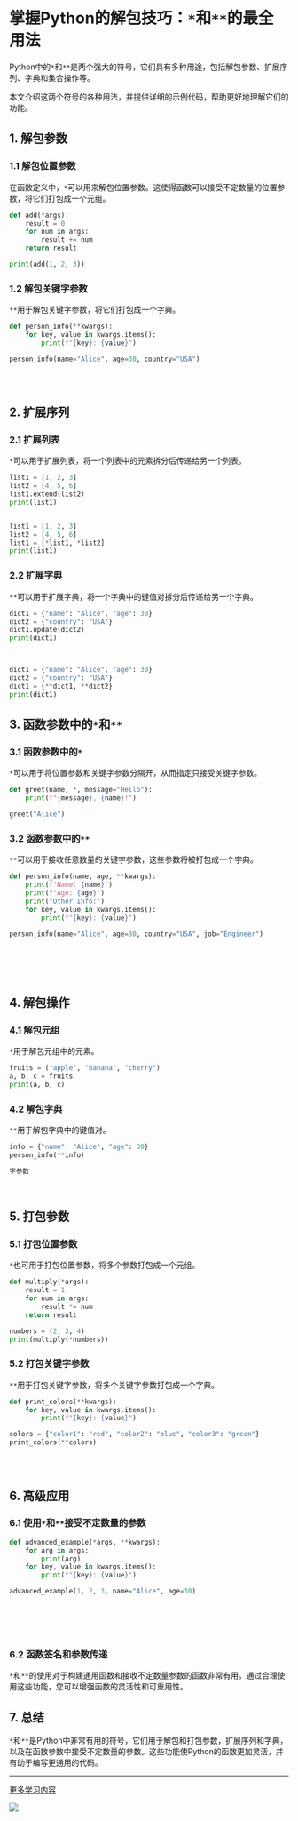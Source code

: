 # 掌握Python的解包技巧：`*`和`**`的最全用法

Python中的`*`和`**`是两个强大的符号，它们具有多种用途，包括解包参数、扩展序列、字典和集合操作等。

本文介绍这两个符号的各种用法，并提供详细的示例代码，帮助更好地理解它们的功能。

1\. 解包参数
--------

### 1.1 解包位置参数

在函数定义中，`*`可以用来解包位置参数。这使得函数可以接受不定数量的位置参数，将它们打包成一个元组。

```python
def add(*args):
    result = 0
    for num in args:
        result += num
    return result

print(add(1, 2, 3))  

```

### 1.2 解包关键字参数

`**`用于解包关键字参数，将它们打包成一个字典。

```python
def person_info(**kwargs):
    for key, value in kwargs.items():
        print(f"{key}: {value}")

person_info(name="Alice", age=30, country="USA")





```

2\. 扩展序列
--------

### 2.1 扩展列表

`*`可以用于扩展列表，将一个列表中的元素拆分后传递给另一个列表。

```python
list1 = [1, 2, 3]
list2 = [4, 5, 6]
list1.extend(list2)
print(list1)  


list1 = [1, 2, 3]
list2 = [4, 5, 6]
list1 = [*list1, *list2]
print(list1)  

```

### 2.2 扩展字典

`**`可以用于扩展字典，将一个字典中的键值对拆分后传递给另一个字典。

```python
dict1 = {"name": "Alice", "age": 30}
dict2 = {"country": "USA"}
dict1.update(dict2)
print(dict1)



dict1 = {"name": "Alice", "age": 30}
dict2 = {"country": "USA"}
dict1 = {**dict1, **dict2}
print(dict1)


```

3\. 函数参数中的`*`和`**`
------------------

### 3.1 函数参数中的`*`

`*`可以用于将位置参数和关键字参数分隔开，从而指定只接受关键字参数。

```python
def greet(name, *, message="Hello"):
    print(f"{message}, {name}!")

greet("Alice")  

```

### 3.2 函数参数中的`**`

`**`可以用于接收任意数量的关键字参数，这些参数将被打包成一个字典。

```python
def person_info(name, age, **kwargs):
    print(f"Name: {name}")
    print(f"Age: {age}")
    print("Other Info:")
    for key, value in kwargs.items():
        print(f"{key}: {value}")

person_info(name="Alice", age=30, country="USA", job="Engineer")







```

4\. 解包操作
--------

### 4.1 解包元组

`*`用于解包元组中的元素。

```python
fruits = ("apple", "banana", "cherry")
a, b, c = fruits
print(a, b, c)  

```

### 4.2 解包字典

`**`用于解包字典中的键值对。

```python
info = {"name": "Alice", "age": 30}
person_info(**info)  

字参数




```

5\. 打包参数
--------

### 5.1 打包位置参数

`*`也可用于打包位置参数，将多个参数打包成一个元组。

```python
def multiply(*args):
    result = 1
    for num in args:
        result *= num
    return result

numbers = (2, 3, 4)
print(multiply(*numbers))  

```

### 5.2 打包关键字参数

`**`用于打包关键字参数，将多个关键字参数打包成一个字典。

```python
def print_colors(**kwargs):
    for key, value in kwargs.items():
        print(f"{key}: {value}")

colors = {"color1": "red", "color2": "blue", "color3": "green"}
print_colors(**colors)  





```

6\. 高级应用
--------

### 6.1 使用`*`和`**`接受不定数量的参数

```python
def advanced_example(*args, **kwargs):
    for arg in args:
        print(arg)
    for key, value in kwargs.items():
        print(f"{key}: {value}")

advanced_example(1, 2, 3, name="Alice", age=30)







```

### 6.2 函数签名和参数传递

`*`和`**`的使用对于构建通用函数和接收不定数量参数的函数非常有用。通过合理使用这些功能，您可以增强函数的灵活性和可重用性。

7\. 总结
------

`*`和`**`是Python中非常有用的符号，它们用于解包和打包参数，扩展序列和字典，以及在函数参数中接受不定数量的参数。这些功能使Python的函数更加灵活，并有助于编写更通用的代码。

* * *

[更多学习内容](https://link.juejin.cn/?target=http%3A%2F%2Fipengtao.com%2F "http://ipengtao.com/")

![](https://p3-juejin.byteimg.com/tos-cn-i-k3u1fbpfcp/326fd2f36433408b944365d881ec80e3~tplv-k3u1fbpfcp-jj-mark:3024:0:0:0:q75.awebp#?w=1200&h=1146&s=53628&e=webp&b=fffcfc)